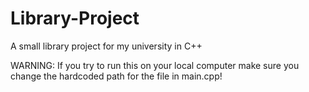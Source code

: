 # Library-Project
 A small library project for my university in C++
 
 WARNING: If you try to run this on your local computer make sure you change the hardcoded path for the file in main.cpp!
